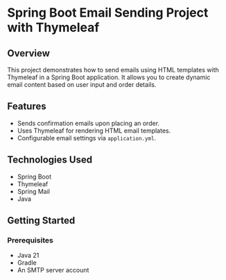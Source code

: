 # Spring Boot Email Sending Project with Thymeleaf

## Overview
This project demonstrates how to send emails using HTML templates with Thymeleaf in a Spring Boot application. It allows you to create dynamic email content based on user input and order details.

## Features
- Sends confirmation emails upon placing an order.
- Uses Thymeleaf for rendering HTML email templates.
- Configurable email settings via `application.yml`.

## Technologies Used
- Spring Boot
- Thymeleaf
- Spring Mail
- Java

## Getting Started

### Prerequisites
- Java 21
- Gradle
- An SMTP server account
